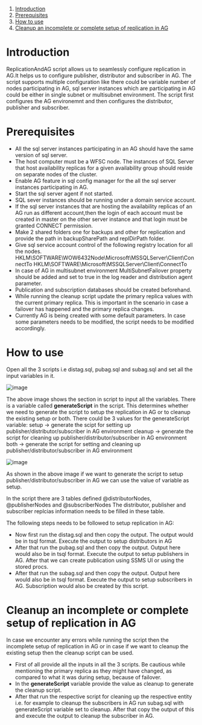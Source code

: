 1. [Introduction](#introduction)
1. [Prerequisites](#prerequisites)
1. [How to use](#how-to-use)
1. [Cleanup an incomplete or complete setup of replication in AG](#cleanup-an-incomplete-or-complete-setup-of-replication-in-ag)

# Introduction
ReplicationAndAG script allows us to seamlessly configure replication in AG.It helps us to configure publisher, distributor and subscriber in AG. 
The script supports multiple configuration like there could be variable number of nodes participating in AG, sql server instances which are participating in AG could be either in single subnet or multisubnet environment.
The script first configures the AG environemnt and then configures the distributor, publisher and subscriber.

# Prerequisites
- All the sql server instances participating in an AG should have the same version of sql server.
- The host computer must be a WFSC node. The instances of SQL Server that host availability replicas for a 
  given availability group should reside on separate nodes of the cluster.
- Enable AG feature in sql config manager for the all the sql server instances participating in AG.
- Start the sql server agent if not started.
- SQL sever instances should be running under a domain service account.
- If the sql server instances that are hosting the availability replicas of an AG run as different account,then
  the login of each account must be created in master on the other server instance and that login must be granted CONNECT permission.
- Make 2 shared folders one for backups and other for replication and provide the path in backupSharePath and replDirPath folder.
- Give sql service account control of the following registry location for all the nodes.
  HKLM\SOFTWARE\WOW6432Node\Microsoft\MSSQLServer\Client\ConnectTo
  HKLM\SOFTWARE\Microsoft\MSSQLServer\Client\ConnectTo
- In case of AG in multisubnet environment MultiSubnetFailover property should be added and set to true in the log reader
  and distribution agent parameter.
- Publication and subscription databases should be created beforehand.
- While running the cleanup script update the primary replica values with the current primary replica.
  This is important in the scenario in case a failover has happened and the primary replica changes.
- Currently AG is being created with some default parameters. In case some parameters needs to be modified,
  the script needs to be modified accordingly.

# How to use
Open all the 3 scripts i.e distag.sql, pubag.sql and subag.sql and set all the input variables in it.

![image](https://github.com/sbhuwalka/ReplScripts/assets/91614203/51cd9184-879d-42a7-851e-baafb83381d9)

The above image shows the section in script to input all the variables.
There is a variable called **generateScript** in the script. This determines whether we need to generate the script to setup the replication in AG or to cleanup the existing setup or both.
There could be 3 values for the generateScript variable:
setup -> generate the scipt for setting up publisher/distributor/subscriber in AG environment
cleanup -> generate the script for cleaning up publisher/distributor/subscriber in AG environment
both -> generate the script for setting and cleaning up publisher/distributor/subscriber in AG environment

![image](https://github.com/sbhuwalka/ReplScripts/assets/91614203/df7771f2-d188-4c33-912e-615227eeb98b)

As shown in the above image if we want to generate the script to setup publisher/distributor/subscriber in AG we can use the value of variable as setup.

In the script there are 3 tables defined @distributorNodes, @publisherNodes and @subscriberNodes
The distributor, publisher and subscriber replcias information needs to be filled in these table.

The following steps needs to be followed to setup replication in AG:
- Now first run the distag.sql and then copy the output. The output would be in tsql format. Execute the output to setup distributors in AG
- After that run the pubag.sql and then copy the output. Output here would also be in tsql format. Execute the output to setup publishers in AG. After that we can create publication using SSMS UI or using the 
stored procs.
- After that run the subag.sql and then copy the output. Output here would also be in tsql format. Execute the output to setup subscribers in AG. Subscription would also be created by this script.
 
# Cleanup an incomplete or complete setup of replication in AG
In case we encounter any errors while running the script then the incomplete setup of replication in AG or in case if we want to cleanup the existing setup then the cleanup script can be used.
- First of all provide all the inputs in all the 3 scripts. Be cautious while mentioning the primary replica as they might have changed, as compared to what it was during setup, because of failover.
- In the **generateScript** variable provide the value as cleanup to generate the cleanup script.
- After that run the respective script for cleaning up the respective entity i.e. for example to cleanup the subscribers in AG run subag.sql with generateScript variable set to cleanup. After that copy the output 
  of this and execute the output to cleanup the subscriber in AG.

